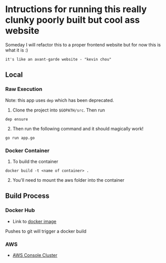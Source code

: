 # Intructions for running this really clunky poorly built but cool ass website

Someday I will refactor this to a proper frontend website but for now this is what it is :)

`it's like an avant-garde website - "kevin chou"`

## Local

### Raw Execution

Note: this app uses `dep` which has been deprecated. 

1. Clone the project into `$GOPATH/src`. Then run

```
dep ensure
```

2. Then run the following command and it should magically work!
```
go run app.go
```

### Docker Container

1. To build the container
```
docker build -t <name of container> .
```

2. You'll need to mount the aws folder into the container 


## Build Process

### Docker Hub

* Link to [docker image](https://hub.docker.com/repository/docker/ppdocx/ppvmio)

Pushes to git will trigger a docker build

### AWS

* [AWS Console Cluster](https://console.aws.amazon.com/ecs/home?region=us-east-1#/clusters/ppvmio-cluster)
